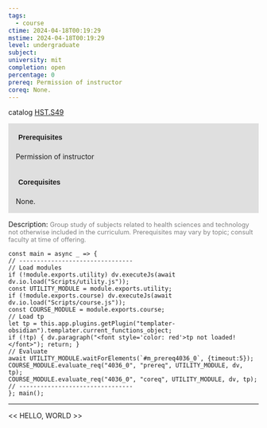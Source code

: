 ```yaml
---
tags:
  - course
ctime: 2024-04-18T00:19:29
mstime: 2024-04-18T00:19:29
level: undergraduate
subject: 
university: mit
completion: open
percentage: 0
prereq: Permission of instructor
coreq: None.
---
```


catalog [HST.S49](http://student.mit.edu/catalog/mHSTb.html#HST.S49)

<span style="display: block; padding: 15px; background-color: rgb(100, 100, 100, 0.2);"><font id="m_prereq4036_0" style="display: block; font-family: Arial, sans-serif; font-weight: bold; padding: 5px">Prerequisites</font><br><span id="prereq4036_0">Permission of instructor</span></span>
<span style="display: block; padding: 15px; background-color: rgb(100, 100, 100, 0.2);"><font id="m_coreq4036_0" style="display: block; font-family: Arial, sans-serif; font-weight: bold; padding: 5px">Corequisites</font><br><span id="coreq4036_0">None.</span></span>

<font style="">Description:</font>
<font style="color: grey; font-size: 0.8rem;">Group study of subjects related to health sciences and technology not otherwise included in the curriculum. Prerequisites may vary by topic; consult faculty at time of offering.</font>

```dataviewjs
const main = async _ => {
// --------------------------------
// Load modules
if (!module.exports.utility) dv.executeJs(await dv.io.load("Scripts/utility.js"));
const UTILITY_MODULE = module.exports.utility;
if (!module.exports.course) dv.executeJs(await dv.io.load("Scripts/course.js"));
const COURSE_MODULE = module.exports.course;
// Load tp
let tp = this.app.plugins.getPlugin("templater-obsidian").templater.current_functions_object;
if (!tp) { dv.paragraph("<font style='color: red'>tp not loaded!</font>"); return; }
// Evaluate
await UTILITY_MODULE.waitForElements(`#m_prereq4036_0`, {timeout:5});
COURSE_MODULE.evaluate_req("4036_0", "prereq", UTILITY_MODULE, dv, tp);
COURSE_MODULE.evaluate_req("4036_0", "coreq", UTILITY_MODULE, dv, tp);
// --------------------------------
}; main();
```

---

<< HELLO, WORLD >>
